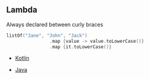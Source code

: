## Lambda

Always declared between curly braces

```kotlin
listOf("Jane", "John", "Jack")
                .map {value -> value.toLowerCase()}
                .map {it.toLowerCase()}
```

* [Kotlin](https://github.com/jntakpe/release-monitor/blob/8e6b61b31cab2a0086268155c3dd323dfdf66ada/src/main/kotlin/com/github/jntakpe/releasemonitor/service/ApplicationService.kt#L24)

* [Java](https://github.com/jntakpe/release-monitor-java/blob/7aa99df15b078f3f0b2643885be2ac5d536a6515/src/main/java/com/github/jntakpe/releasemonitorjava/service/ApplicationService.java#L33)
